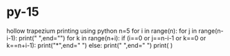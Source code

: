 # py-15
hollow trapezium printing using python
n=5
for i in range(n):
	for j in range(n-i-1):
	    print(" ",end="")
	for k in range(n+i):
	    if (i==0 or j==n-i-1 or k==0 or k==n+i-1):
	        print("*",end=" ")
	    else:
  	 	    print(" ",end=" ")
	print( )
